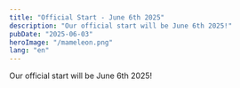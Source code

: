 ```yaml
---
title: "Official Start - June 6th 2025"
description: "Our official start will be June 6th 2025!"
pubDate: "2025-06-03"
heroImage: "/mameleon.png"
lang: "en"
---
```

Our official start will be June 6th 2025!